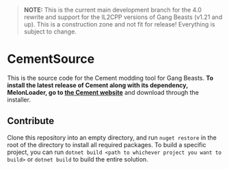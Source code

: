 > **NOTE:** This is the current main development branch for the 4.0 rewrite and support for the IL2CPP versions of Gang Beasts (v1.21 and up). This is a construction zone and not fit for release! Everything is subject to change.

# CementSource

This is the source code for the Cement modding tool for Gang Beasts. **To install the latest release of Cement along with its dependency, MelonLoader, go to [the Cement website](https://cementgb.github.io)** and download through the installer.

## Contribute

Clone this repository into an empty directory, and run `nuget restore` in the root of the directory to install all required packages. To build a specific project, you can run `dotnet build <path to whichever project you want to build>` or `dotnet build` to build the entire solution.

